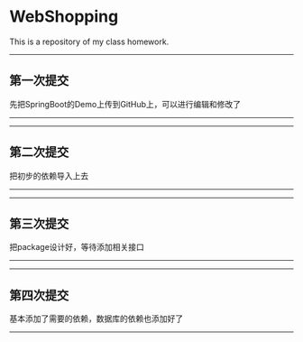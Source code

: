 # WebShopping
This is a repository of my class homework.

***
## 第一次提交
先把SpringBoot的Demo上传到GitHub上，可以进行编辑和修改了
***

***
## 第二次提交
把初步的依赖导入上去
***

***
## 第三次提交
把package设计好，等待添加相关接口
***

***
## 第四次提交
基本添加了需要的依赖，数据库的依赖也添加好了
***